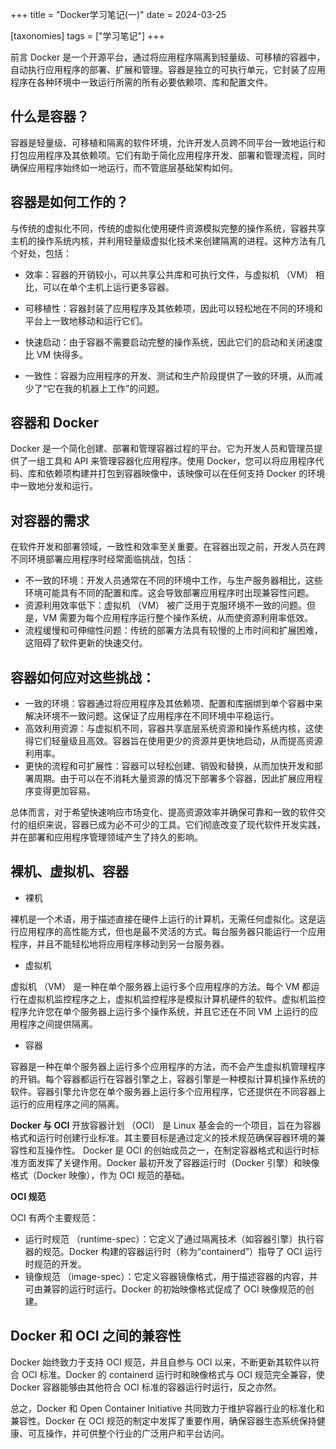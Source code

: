 +++
title = "Docker学习笔记(一)"
date = 2024-03-25

[taxonomies]
tags = ["学习笔记"]
+++

前言 Docker 是一个开源平台，通过将应用程序隔离到轻量级、可移植的容器中，自动执行应用程序的部署、扩展和管理。容器是独立的可执行单元，它封装了应用程序在各种环境中一致运行所需的所有必要依赖项、库和配置文件。

<!-- more -->

## **什么是容器？**

容器是轻量级、可移植和隔离的软件环境，允许开发人员跨不同平台一致地运行和打包应用程序及其依赖项。它们有助于简化应用程序开发、部署和管理流程，同时确保应用程序始终如一地运行，而不管底层基础架构如何。

## **容器是如何工作的？**

与传统的虚拟化不同，传统的虚拟化使用硬件资源模拟完整的操作系统，容器共享主机的操作系统内核，并利用轻量级虚拟化技术来创建隔离的进程。这种方法有几个好处，包括：

- 效率：容器的开销较小，可以共享公共库和可执行文件，与虚拟机 （VM） 相比，可以在单个主机上运行更多容器。

- 可移植性：容器封装了应用程序及其依赖项，因此可以轻松地在不同的环境和平台上一致地移动和运行它们。

- 快速启动：由于容器不需要启动完整的操作系统，因此它们的启动和关闭速度比 VM 快得多。

- 一致性：容器为应用程序的开发、测试和生产阶段提供了一致的环境，从而减少了“它在我的机器上工作”的问题。

## **容器和 Docker**

Docker 是一个简化创建、部署和管理容器过程的平台。它为开发人员和管理员提供了一组工具和 API 来管理容器化应用程序。使用 Docker，您可以将应用程序代码、库和依赖项构建并打包到容器映像中，该映像可以在任何支持 Docker 的环境中一致地分发和运行。


## **对容器的需求**

在软件开发和部署领域，一致性和效率至关重要。在容器出现之前，开发人员在跨不同环境部署应用程序时经常面临挑战，包括：

- 不一致的环境：开发人员通常在不同的环境中工作，与生产服务器相比，这些环境可能具有不同的配置和库。这会导致部署应用程序时出现兼容性问题。
- 资源利用效率低下：虚拟机 （VM） 被广泛用于克服环境不一致的问题。但是，VM 需要为每个应用程序运行整个操作系统，从而使资源利用率低效。
- 流程缓慢和可伸缩性问题：传统的部署方法具有较慢的上市时间和扩展困难，这阻碍了软件更新的快速交付。


## **容器如何应对这些挑战：**

- 一致的环境：容器通过将应用程序及其依赖项、配置和库捆绑到单个容器中来解决环境不一致问题。这保证了应用程序在不同环境中平稳运行。
- 高效利用资源：与虚拟机不同，容器共享底层系统资源和操作系统内核，这使得它们轻量级且高效。容器旨在使用更少的资源并更快地启动，从而提高资源利用率。
- 更快的流程和可扩展性：容器可以轻松创建、销毁和替换，从而加快开发和部署周期。由于可以在不消耗大量资源的情况下部署多个容器，因此扩展应用程序变得更加容易。


总体而言，对于希望快速响应市场变化、提高资源效率并确保可靠和一致的软件交付的组织来说，容器已成为必不可少的工具。它们彻底改变了现代软件开发实践，并在部署和应用程序管理领域产生了持久的影响。


## **裸机、虚拟机、容器**

- 裸机

裸机是一个术语，用于描述直接在硬件上运行的计算机，无需任何虚拟化。这是运行应用程序的高性能方式，但也是最不灵活的方式。每台服务器只能运行一个应用程序，并且不能轻松地将应用程序移动到另一台服务器。

- 虚拟机

虚拟机 （VM） 是一种在单个服务器上运行多个应用程序的方法。每个 VM 都运行在虚拟机监控程序之上，虚拟机监控程序是模拟计算机硬件的软件。虚拟机监控程序允许您在单个服务器上运行多个操作系统，并且它还在不同 VM 上运行的应用程序之间提供隔离。

- 容器

容器是一种在单个服务器上运行多个应用程序的方法，而不会产生虚拟机管理程序的开销。每个容器都运行在容器引擎之上，容器引擎是一种模拟计算机操作系统的软件。容器引擎允许您在单个服务器上运行多个应用程序，它还提供在不同容器上运行的应用程序之间的隔离。





**Docker 与 OCI**
开放容器计划 （OCI） 是 Linux 基金会的一个项目，旨在为容器格式和运行时创建行业标准。其主要目标是通过定义的技术规范确保容器环境的兼容性和互操作性。
Docker 是 OCI 的创始成员之一，在制定容器格式和运行时标准方面发挥了关键作用。Docker 最初开发了容器运行时（Docker 引擎）和映像格式（Docker 映像），作为 OCI 规范的基础。

**OCI 规范**

OCI 有两个主要规范：
- 运行时规范 （runtime-spec）：它定义了通过隔离技术（如容器引擎）执行容器的规范。Docker 构建的容器运行时（称为“containerd”）指导了 OCI 运行时规范的开发。
- 镜像规范 （image-spec）：它定义容器镜像格式，用于描述容器的内容，并可由兼容的运行时运行。Docker 的初始映像格式促成了 OCI 映像规范的创建。

## **Docker 和 OCI 之间的兼容性**

Docker 始终致力于支持 OCI 规范，并且自参与 OCI 以来，不断更新其软件以符合 OCI 标准。Docker 的 containerd 运行时和映像格式与 OCI 规范完全兼容，使 Docker 容器能够由其他符合 OCI 标准的容器运行时运行，反之亦然。

总之，Docker 和 Open Container Initiative 共同致力于维护容器行业的标准化和兼容性。Docker 在 OCI 规范的制定中发挥了重要作用，确保容器生态系统保持健康、可互操作，并可供整个行业的广泛用户和平台访问。


